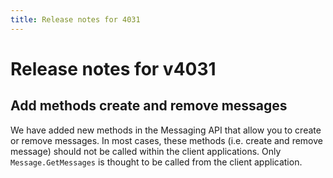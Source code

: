 ```yaml
---
title: Release notes for 4031
---
```


# Release notes for v4031

## Add methods create and remove messages

We have added new methods in the Messaging API that allow you to create or remove messages. In most cases, these methods (i.e. create and remove message) should
not be called within the client applications. Only `Message.GetMessages` is thought to be called from the client application.
